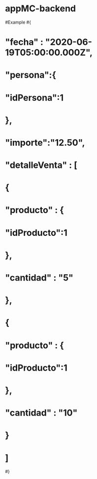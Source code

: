 # appMC-backend
#Example
#{
#	"fecha" : "2020-06-19T05:00:00.000Z",
#	"persona":{
#        "idPersona":1
#    },
#    "importe":"12.50",
#    "detalleVenta" : [
#		{ 
#            "producto" : {
#                "idProducto":1
#            }, 
#        "cantidad" : "5"
#        },
#
#        { 
#            "producto" : {
#                "idProducto":1
#            }, 
#        "cantidad" : "10"
#        }
#	]
#}
